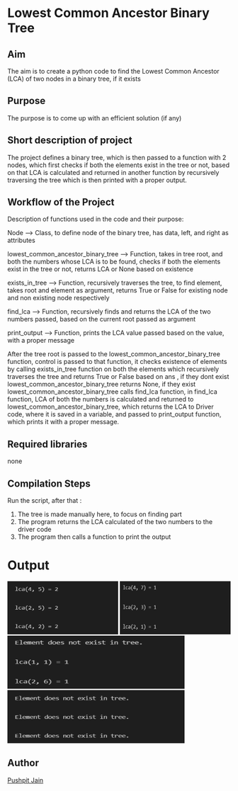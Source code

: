 
# Lowest Common Ancestor Binary Tree


## Aim

The aim is to create a python code to find the Lowest Common Ancestor (LCA) of two nodes in a binary tree, if it exists


## Purpose

The purpose is to come up with an efficient solution (if any)

## Short description of project

The project defines a binary tree, 
which is then passed to a function with 2 nodes, which first checks if both the elements exist in the tree or not,
based on that LCA is calculated and returned in another function by recursively traversing the tree
which is then printed with a proper output.

## Workflow of the Project

Description of functions used in the code and their purpose:

Node --> Class, to define node of the binary tree, has data, left, and right as attributes

lowest_common_ancestor_binary_tree --> Function, takes in tree root, and both the numbers whose LCA is to be found, checks if both the elements exist in the tree or not, returns LCA or None based on existence

exists_in_tree --> Function, recursively traverses the tree, to find element, takes root and element as argument, returns True or False for existing node and non existing node respectively

find_lca --> Function, recursively finds and returns the LCA of the two numbers passed, based on the current root passed as argument 

print_output --> Function, prints the LCA value passed based on the value, with a proper message

After the tree root is passed to the lowest_common_ancestor_binary_tree function, control is passed to that function, it checks existence of elements by calling exists_in_tree function on both the elements which recursively traverses the tree and returns True or False based on ans , 
if they dont exist lowest_common_ancestor_binary_tree returns None, if they exist lowest_common_ancestor_binary_tree calls find_lca function,
in find_lca function, LCA of both the numbers is calculated and returned to lowest_common_ancestor_binary_tree, which returns the LCA to Driver code,
where it is saved in a variable, and passed to print_output function, which prints it with a proper message.

## Required libraries

none 

## Compilation Steps
Run the script, after that :

 1. The tree is made manually here, to focus on finding part 
 2. The program returns the LCA calculated of the two numbers to the driver code
 3. The program then calls a function to print the output



# Output

<img width = 250 height = 120 src="../Lowest Common Ancestor Binary Tree/Images/lowest_common_ancestor_binary_tree_output1.PNG">
<img width = 250 height = 120 src="../Lowest Common Ancestor Binary Tree/Images/lowest_common_ancestor_binary_tree_output2.PNG">
<img width = 400 height = 120 src="../Lowest Common Ancestor Binary Tree/Images/lowest_common_ancestor_binary_tree_output3.PNG">
<img width = 400 height = 120 src="../Lowest Common Ancestor Binary Tree/Images/lowest_common_ancestor_binary_tree_output4.PNG">




## Author
[Pushpit Jain](https://github.com/pushpit-J19)
